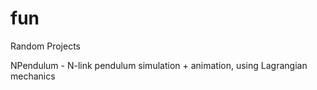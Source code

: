# fun

Random Projects

NPendulum - N-link pendulum simulation + animation, using Lagrangian mechanics
